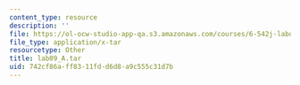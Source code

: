 ```yaml
---
content_type: resource
description: ''
file: https://ol-ocw-studio-app-qa.s3.amazonaws.com/courses/6-542j-laboratory-on-the-physiology-acoustics-and-perception-of-speech-fall-2005/742cf86aff8311fdd6d8a9c555c31d7b_lab09_A.tar
file_type: application/x-tar
resourcetype: Other
title: lab09_A.tar
uid: 742cf86a-ff83-11fd-d6d8-a9c555c31d7b
---
```

